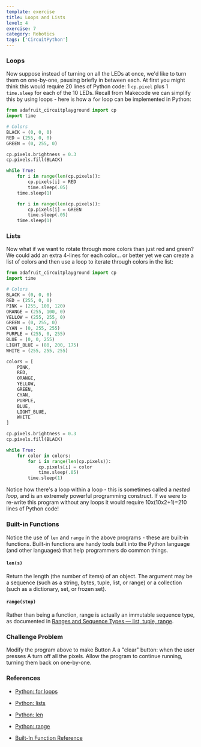 ```yaml
---
template: exercise
title: Loops and Lists
level: 4
exercise: 7
category: Robotics
tags: ['CircuitPython']
---
```


### Loops

Now suppose instead of turning on all the LEDs at once, we'd like to turn them on one-by-one, pausing briefly in between each. At first you might think this would require 20 lines of Python code: 1 `cp.pixel` plus 1 `time.sleep` for each of the 10 LEDs. Recall from Makecode we can simplify this by using loops - here is how a `for` loop can be implemented in Python:

```python
from adafruit_circuitplayground import cp
import time

# Colors
BLACK = (0, 0, 0)
RED = (255, 0, 0)
GREEN = (0, 255, 0)

cp.pixels.brightness = 0.3
cp.pixels.fill(BLACK)

while True:
    for i in range(len(cp.pixels)):
        cp.pixels[i] = RED
        time.sleep(.05)
    time.sleep(1)

    for i in range(len(cp.pixels)):
        cp.pixels[i] = GREEN
        time.sleep(.05)
    time.sleep(1)
```

### Lists

Now what if we want to rotate through more colors than just red and green? We could add an extra 4-lines for each color... or better yet we can create a list of colors and then use a loop to iterate through colors in the list:

```python
from adafruit_circuitplayground import cp
import time

# Colors
BLACK = (0, 0, 0)
RED = (255, 0, 0)
PINK = (255, 100, 120)
ORANGE = (255, 100, 0)
YELLOW = (255, 255, 0)
GREEN = (0, 255, 0)
CYAN = (0, 255, 255)
PURPLE = (255, 0, 255)
BLUE = (0, 0, 255)
LIGHT_BLUE = (80, 200, 175)
WHITE = (255, 255, 255)

colors = [
    PINK,
    RED,
    ORANGE,
    YELLOW,
    GREEN,
    CYAN,
    PURPLE,
    BLUE,
    LIGHT_BLUE,
    WHITE
]

cp.pixels.brightness = 0.3
cp.pixels.fill(BLACK)

while True:
    for color in colors:
        for i in range(len(cp.pixels)):
            cp.pixels[i] = color
            time.sleep(.05)
        time.sleep(1)
```

Notice how there's a loop within a loop - this is sometimes called a *nested loop*, and is an extremely powerful programming construct. If we were to re-write this program without any loops it would require 10x(10x2+1)=210 lines of Python code!

### Built-in Functions

Notice the use of `len` and `range` in the above programs - these are built-in functions. Built-in functions are handy tools built into the Python language (and other languages) that help programmers do common things.

#### `len(s)`

Return the length (the number of items) of an object. The argument may be a sequence (such as a string, bytes, tuple, list, or range) or a collection (such as a dictionary, set, or frozen set).

#### `range(stop)`

Rather than being a function, range is actually an immutable sequence type, as documented in [Ranges and Sequence Types — list, tuple, range](https://docs.python.org/fr/3/library/stdtypes.html#range).

### Challenge Problem

Modify the program above to make Button A a "clear" button: when the user presses A turn off all the pixels. Allow the program to continue running, turning them back on one-by-one.

### References

- [Python: for loops](https://www.w3schools.com/python/python_for_loops.asp)

- [Python: lists](https://www.w3schools.com/python/python_lists.asp)

- [Python: len](https://www.w3schools.com/python/ref_func_len.asp)

- [Python: range](https://www.w3schools.com/python/ref_func_range.asp)

- [Built-In Function Reference](https://docs.python.org/fr/3/library/functions.html)

